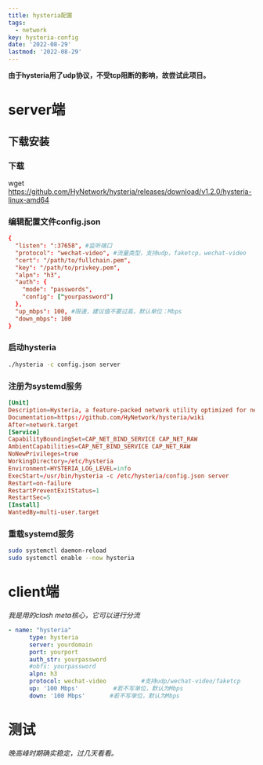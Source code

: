 ```yaml
---
title: hysteria配置
tags: 
  - network
key: hysteria-config
date: '2022-08-29'
lastmod: '2022-08-29'
---
```

**由于hysteria用了udp协议，不受tcp阻断的影响，故尝试此项目。**
# server端
## 下载安装
### 下载
wget https://github.com/HyNetwork/hysteria/releases/download/v1.2.0/hysteria-linux-amd64
### 编辑配置文件config.json
```conf
{
  "listen": ":37658", #监听端口
  "protocol": "wechat-video", #流量类型，支持udp，faketcp，wechat-video
  "cert": "/path/to/fullchain.pem",
  "key": "/path/to/privkey.pem",
  "alpn": "h3",
  "auth": {
    "mode": "passwords",
    "config": ["yourpassword"] 
  },
  "up_mbps": 100, #限速，建议值不要过高，默认单位：Mbps
  "down_mbps": 100
}
```
### 启动hysteria
```bash
./hysteria -c config.json server
```
### 注册为systemd服务
```conf
[Unit]
Description=Hysteria, a feature-packed network utility optimized for networks of poor quality
Documentation=https://github.com/HyNetwork/hysteria/wiki
After=network.target
[Service]
CapabilityBoundingSet=CAP_NET_BIND_SERVICE CAP_NET_RAW
AmbientCapabilities=CAP_NET_BIND_SERVICE CAP_NET_RAW
NoNewPrivileges=true
WorkingDirectory=/etc/hysteria
Environment=HYSTERIA_LOG_LEVEL=info
ExecStart=/usr/bin/hysteria -c /etc/hysteria/config.json server
Restart=on-failure
RestartPreventExitStatus=1
RestartSec=5
[Install]
WantedBy=multi-user.target
```
### 重载systemd服务
```bash
sudo systemctl daemon-reload
sudo systemctl enable --now hysteria
```
# client端
*我是用的clash meta核心，它可以进行分流*  
```yaml
- name: "hysteria"
      type: hysteria
      server: yourdomain
      port: yourport
      auth_str: yourpassword
      #obfs: yourpassword
      alpn: h3
      protocol: wechat-video          #支持udp/wechat-video/faketcp
      up: '100 Mbps'          #若不写单位，默认为Mbps
      down: '100 Mbps'       #若不写单位，默认为Mbps
```
# 测试
*晚高峰时期确实稳定，过几天看看。*
